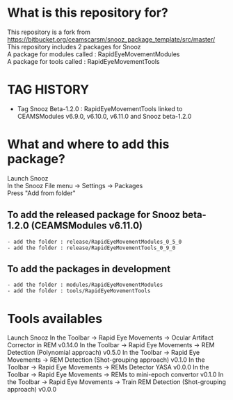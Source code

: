 # What is this repository for?  

This repository is a fork from https://bitbucket.org/ceamscarsm/snooz_package_template/src/master/  
This repository includes 2 packages for Snooz  
A package for modules called : RapidEyeMovementModules  
A package for tools called : RapidEyeMovementTools  

# TAG HISTORY  
* Tag Snooz Beta-1.2.0 : RapidEyeMovementTools linked to CEAMSModules v6.9.0, v6.10.0, v6.11.0 and Snooz beta-1.2.0  

# What and where to add this package?  

Launch Snooz  
In the Snooz File menu -> Settings -> Packages  
Press "Add from folder"   

## To add the released package for Snooz beta-1.2.0 (CEAMSModules v6.11.0)  

	- add the folder : release/RapidEyeMovementModules_0_5_0  
	- add the folder : release/RapidEyeMovementTools_0_9_0  

## To add the packages in development  

	- add the folder : modules/RapidEyeMovementModules
	- add the folder : tools/RapidEyeMovementTools

# Tools availables  

Launch Snooz 
In the Toolbar -> Rapid Eye Movements -> Ocular Artifact Corrector in REM v0.14.0
In the Toolbar -> Rapid Eye Movements -> REM Detection (Polynomial approach) v0.5.0
In the Toolbar -> Rapid Eye Movements -> REM Detection (Shot-grouping approach) v0.1.0
In the Toolbar -> Rapid Eye Movements -> REMs Detector YASA v0.0.0
In the Toolbar -> Rapid Eye Movements -> REMs to mini-epoch convertor v0.1.0
In the Toolbar -> Rapid Eye Movements -> Train REM Detection (Shot-grouping approach) v0.0.0
	  
	  
